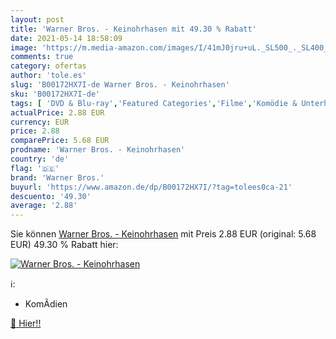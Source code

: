 ```yaml
---
layout: post
title: 'Warner Bros. - Keinohrhasen mit 49.30 % Rabatt'
date: 2021-05-14 18:58:09
image: 'https://m.media-amazon.com/images/I/41mJ0jru+uL._SL500_._SL400_.jpg'
comments: true
category: ofertas
author: 'tole.es'
slug: 'B00172HX7I-de Warner Bros. - Keinohrhasen'
sku: 'B00172HX7I-de'
tags: [ 'DVD & Blu-ray','Featured Categories','Filme','Komödie & Unterhaltung','Romantik','Schauspieler','Til Schweiger','warner bros.', ]
actualPrice: 2.88 EUR
currency: EUR
price: 2.88
comparePrice: 5.68 EUR
prodname: 'Warner Bros. - Keinohrhasen'
country: 'de'
flag: '🇩🇪'
brand: 'Warner Bros.'
buyurl: 'https://www.amazon.de/dp/B00172HX7I/?tag=tolees0ca-21'
descuento: '49.30'
average: '2.88'
---
```


Sie können [Warner Bros. - Keinohrhasen](https://www.amazon.de/dp/B00172HX7I/?tag=tolees0ca-21) mit Preis 2.88 EUR (original: 5.68 EUR) 49.30 % Rabatt hier:

[![Warner Bros. - Keinohrhasen](https://m.media-amazon.com/images/I/41mJ0jru+uL._SL500_._SL400_.jpg)](https://www.amazon.de/dp/B00172HX7I/?tag=tolees0ca-21)

ℹ️:

- KomÃdien

[🛒 Hier!!](https://www.amazon.de/dp/B00172HX7I/?tag=tolees0ca-21)
